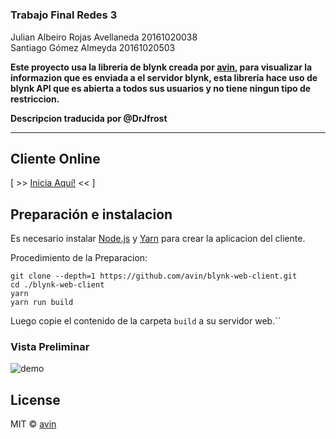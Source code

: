 #

### Trabajo Final Redes 3

Julian Albeiro Rojas Avellaneda 20161020038  
Santiago Gómez Almeyda 20161020503  


**Este proyecto usa la libreria de blynk creada por [avin](https://github.com/avin), para visualizar la informazion que es enviada a el servidor blynk, esta librería hace uso de blynk API que es abierta a todos sus usuarios y no tiene ningun tipo de restriccion.**

**Descripcion traducida por @DrJfrost**

---


## Cliente Online

[ >> [Inicia Aquí!](http://blynk-client.surge.sh) << ]

## Preparación e instalacion

Es necesario instalar [Node.js](https://nodejs.org/en/) y [Yarn](https://yarnpkg.com/en/) para crear la aplicacion del cliente.

Procedimiento de la Preparacion:

```
git clone --depth=1 https://github.com/avin/blynk-web-client.git
cd ./blynk-web-client
yarn
yarn run build
```

Luego copie el contenido de la carpeta `build` a su servidor web.``

### Vista Preliminar

![demo](./assets/preview.png)

## License

MIT © [avin](https://github.com/avin)
